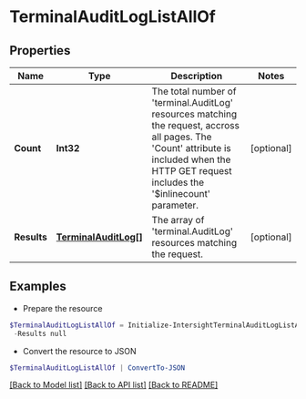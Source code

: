 # TerminalAuditLogListAllOf
## Properties

Name | Type | Description | Notes
------------ | ------------- | ------------- | -------------
**Count** | **Int32** | The total number of &#39;terminal.AuditLog&#39; resources matching the request, accross all pages. The &#39;Count&#39; attribute is included when the HTTP GET request includes the &#39;$inlinecount&#39; parameter. | [optional] 
**Results** | [**TerminalAuditLog[]**](TerminalAuditLog.md) | The array of &#39;terminal.AuditLog&#39; resources matching the request. | [optional] 

## Examples

- Prepare the resource
```powershell
$TerminalAuditLogListAllOf = Initialize-IntersightTerminalAuditLogListAllOf  -Count null `
 -Results null
```

- Convert the resource to JSON
```powershell
$TerminalAuditLogListAllOf | ConvertTo-JSON
```

[[Back to Model list]](../README.md#documentation-for-models) [[Back to API list]](../README.md#documentation-for-api-endpoints) [[Back to README]](../README.md)

